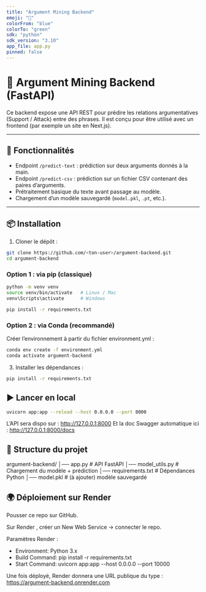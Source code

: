 ```yaml
---
title: "Argument Mining Backend"
emoji: "🧠"
colorFrom: "blue"
colorTo: "green"
sdk: "python"
sdk_version: "3.10"
app_file: app.py
pinned: false
---
```


# 🧠 Argument Mining Backend (FastAPI)

Ce backend expose une API REST pour prédire les relations argumentatives (Support / Attack) entre des phrases.
Il est conçu pour être utilisé avec un frontend (par exemple un site en Next.js).

---

## 🚀 Fonctionnalités
- Endpoint `/predict-text` : prédiction sur deux arguments donnés à la main.  
- Endpoint `/predict-csv` : prédiction sur un fichier CSV contenant des paires d’arguments.  
- Prétraitement basique du texte avant passage au modèle.  
- Chargement d’un modèle sauvegardé (`model.pkl`, `.pt`, etc.).

---

## 📦 Installation

1. Cloner le dépôt :

```bash
git clone https://github.com/<ton-user>/argument-backend.git
cd argument-backend
```

### Option 1 : via pip (classique)

```bash
python -m venv venv
source venv/bin/activate   # Linux / Mac
venv\Scripts\activate      # Windows

pip install -r requirements.txt
```

### Option 2 : via Conda (recommandé)

Créer l’environnement à partir du fichier environment.yml :

```bash
conda env create -f environment.yml
conda activate argument-backend
```

3. Installer les dépendances :

```bash
pip install -r requirements.txt
```

## ▶️ Lancer en local

```bash
uvicorn app:app --reload --host 0.0.0.0 --port 8000
```

L’API sera dispo sur : http://127.0.0.1:8000
Et la doc Swagger automatique ici : http://127.0.0.1:8000/docs

## 📂 Structure du projet

argument-backend/
│── app.py             # API FastAPI
│── model_utils.py     # Chargement du modèle + prédiction
│── requirements.txt   # Dépendances Python
│── model.pkl          # (à ajouter) modèle sauvegardé

## 🌍 Déploiement sur Render

Pousser ce repo sur GitHub.

Sur Render
, créer un New Web Service → connecter le repo.

Paramètres Render :

- Environment: Python 3.x
- Build Command: pip install -r requirements.txt
- Start Command:
uvicorn app:app --host 0.0.0.0 --port 10000

Une fois déployé, Render donnera une URL publique du type :
https://argument-backend.onrender.com

